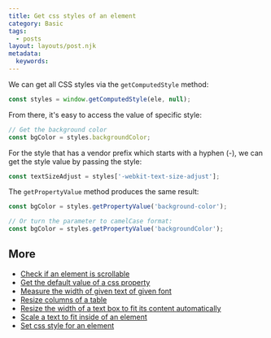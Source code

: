 ```yaml
---
title: Get css styles of an element
category: Basic
tags:
  - posts
layout: layouts/post.njk
metadata:
  keywords:
---
```


We can get all CSS styles via the `getComputedStyle` method:

```js
const styles = window.getComputedStyle(ele, null);
```

From there, it's easy to access the value of specific style:

```js
// Get the background color
const bgColor = styles.backgroundColor;
```

For the style that has a vendor prefix which starts with a hyphen (-), we can get the style value by passing the style:

```js
const textSizeAdjust = styles['-webkit-text-size-adjust'];
```

The `getPropertyValue` method produces the same result:

```js
const bgColor = styles.getPropertyValue('background-color');

// Or turn the parameter to camelCase format:
const bgColor = styles.getPropertyValue('backgroundColor');
```

## More

* [Check if an element is scrollable](/check-if-an-element-is-scrollable)
* [Get the default value of a css property](/get-the-default-value-of-a-css-property)
* [Measure the width of given text of given font](/measure-the-width-of-given-text-of-given-font)
* [Resize columns of a table](/resize-columns-of-a-table)
* [Resize the width of a text box to fit its content automatically](/resize-the-width-of-a-text-box-to-fit-its-content-automatically)
* [Scale a text to fit inside of an element](/scale-a-text-to-fit-inside-of-an-element)
* [Set css style for an element](/set-css-style-for-an-element)